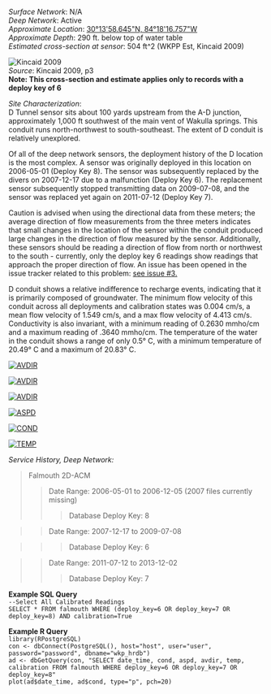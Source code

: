 _Surface Network_: N/A  
_Deep Network_: Active  
_Approximate Location_: [30°13'58.645"N, 84°18'16.757"W](https://www.google.com/maps/place/30%C2%B013'58.6%22N+84%C2%B018'16.8%22W/@30.2329568,-84.3046547,2298m/data=!3m1!1e3!4m2!3m1!1s0x0:0x0)  
_Approximate Depth_: 290 ft. below top of water table  
_Estimated cross-section at sensor_: 504 ft^2 (WKPP Est, Kincaid 2009)  

![Kincaid 2009](http://i.imgur.com/PtbIpMg.png)  
_Source_: Kincaid 2009, p3  
__Note: This cross-section and estimate applies only to records with a deploy key of 6__
  

_Site Characterization_:  
D Tunnel sensor sits about 100 yards upstream from the A-D junction, approximately 1,000 ft southwest of the main vent of Wakulla springs. This conduit runs north-northwest to south-southeast. The extent of D conduit is relatively unexplored. 

Of all of the deep network sensors, the deployment history of the D location is the most complex. A sensor was originally deployed in this location on 2006-05-01 (Deploy Key 8). The sensor was subsequently replaced by the divers on 2007-12-17 due to a malfunction (Deploy Key 6). The replacement sensor subsequently stopped transmitting data on 2009-07-08, and the sensor was replaced yet again on 2011-07-12 (Deploy Key 7). 

Caution is advised when using the directional data from these meters; the average direction of flow measurements from the three meters indicates that small changes in the location of the sensor within the conduit produced large changes in the direction of flow measured by the sensor. Additionally, these sensors should be reading a direction of flow from north or northwest to the south - currently, only the deploy key 6 readings show readings that approach the proper direction of flow. An issue has been opened in the issue tracker related to this problem: [see issue #3.](https://github.com/FloridaGeologicalSurvey/KORI/issues/3) 
 

D conduit shows a relative indifference to recharge events, indicating that it is primarily composed of groundwater. The minimum flow velocity of this conduit across all deployments and calibration states was 0.004 cm/s, a mean flow velocity of 1.549 cm/s, and a max flow velocity of 4.413 cm/s. Conductivity is also invariant, with a minimum reading of 0.2630 mmho/cm and a maximum reading of .3640 mmho/cm. The temperature of the water in the conduit shows a range of only 0.5° C, with a minimum temperature of 20.49° C and a maximum of 20.83° C.

[![AVDIR](http://i.imgur.com/WpduDxg.png)](http://i.imgur.com/WpduDxg.png)
  
[![AVDIR](http://i.imgur.com/ncI5AR1.png)](http://i.imgur.com/ncI5AR1.png)

[![AVDIR](http://i.imgur.com/nVP7H6Y.png)](http://i.imgur.com/nVP7H6Y.png)

[![ASPD](http://i.imgur.com/QlxD9E3.png)](http://i.imgur.com/QlxD9E3.png)

[![COND](http://i.imgur.com/qmQwfMw.png)](http://i.imgur.com/qmQwfMw.png)

[![TEMP](http://i.imgur.com/eINKVyd.png)](http://i.imgur.com/eINKVyd.png)


_Service History, Deep Network:_
>Falmouth 2D-ACM
>>Date Range: 2006-05-01 to 2006-12-05 (2007 files currently missing)  
>>>Database Deploy Key: 8  
  
>>Date Range: 2007-12-17 to 2009-07-08  
  
>>>Database Deploy Key: 6  
  
>>Date Range: 2011-07-12 to 2013-12-02  
>>>Database Deploy Key: 7  


__Example SQL Query__  
`--Select All Calibrated Readings`  
`SELECT * FROM falmouth WHERE (deploy_key=6 OR deploy_key=7 OR deploy_key=8) AND calibration=True`

__Example R Query__  
   `library(RPostgreSQL)`  
    `con <- dbConnect(PostgreSQL(), host="host", user="user", password="password", dbname="wkp_hrdb")`  
    `ad <- dbGetQuery(con, "SELECT date_time, cond, aspd, avdir, temp, calibration FROM falmouth WHERE deploy_key=6 OR deploy_key=7 OR deploy_key=8"`  
    `plot(ad$date_time, ad$cond, type="p", pch=20)`  
  
